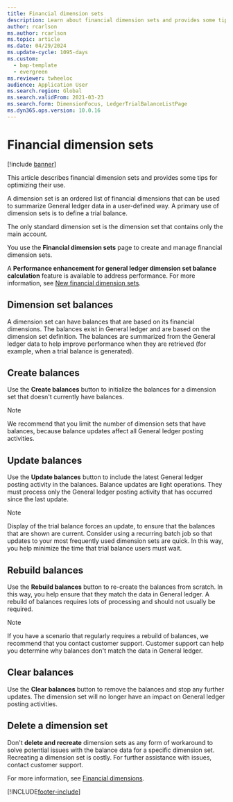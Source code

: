 ```yaml
---
title: Financial dimension sets
description: Learn about financial dimension sets and provides some tips for optimizing their use, including an outline on dimension set balances.
author: rcarlson
ms.author: rcarlson
ms.topic: article
ms.date: 04/29/2024
ms.update-cycle: 1095-days
ms.custom: 
  - bap-template
  - evergreen
ms.reviewer: twheeloc
audience: Application User
ms.search.region: Global
ms.search.validFrom: 2021-03-23
ms.search.form: DimensionFocus, LedgerTrialBalanceListPage
ms.dyn365.ops.version: 10.0.16
---
```


# Financial dimension sets

[!include [banner](../includes/banner.md)]

This article describes financial dimension sets and provides some tips for optimizing their use.

A dimension set is an ordered list of financial dimensions that can be used to summarize General ledger data in a user-defined way. A primary use of dimension sets is to define a trial balance.

The only standard dimension set is the dimension set that contains only the main account.

You use the **Financial dimension sets** page to create and manage financial dimension sets.

A **Performance enhancement for general ledger dimension set balance calculation** feature is available to address performance. For more information, see [New financial dimension sets](financial-dimension-set-new.md).

## Dimension set balances

A dimension set can have balances that are based on its financial dimensions. The balances exist in General ledger and are based on the dimension set definition. The balances are summarized from the General ledger data to help improve performance when they are retrieved (for example, when a trial balance is generated).

## Create balances

Use the **Create balances** button to initialize the balances for a dimension set that doesn't currently have balances.

> [!NOTE]
> We recommend that you limit the number of dimension sets that have balances, because balance updates affect all General ledger posting activities.

## Update balances

Use the **Update balances** button to include the latest General ledger posting activity in the balances. Balance updates are light operations. They must process only the General ledger posting activity that has occurred since the last update.

> [!NOTE]
> Display of the trial balance forces an update, to ensure that the balances that are shown are current. Consider using a recurring batch job so that updates to your most frequently used dimension sets are quick. In this way, you help minimize the time that trial balance users must wait.

## Rebuild balances

Use the **Rebuild balances** button to re-create the balances from scratch. In this way, you help ensure that they match the data in General ledger. A rebuild of balances requires lots of processing and should not usually be required.

> [!NOTE]
> If you have a scenario that regularly requires a rebuild of balances, we recommend that you contact customer support. Customer support can help you determine why balances don't match the data in General ledger.

## Clear balances

Use the **Clear balances** button to remove the balances and stop any further updates. The dimension set will no longer have an impact on General ledger posting activities.

## Delete a dimension set

Don't **delete and recreate** dimension sets as any form of workaround to solve potential issues with the balance data for a specific dimension set. Recreating a dimension set is costly. For further assistance with issues, contact customer support. 


For more information, see [Financial dimensions](financial-dimensions.md).

[!INCLUDE[footer-include](../../includes/footer-banner.md)]
